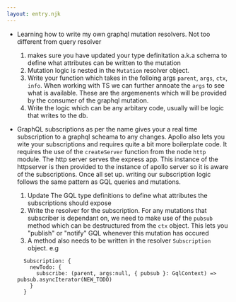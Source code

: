 ```yaml
---
layout: entry.njk
---
```


- Learning how to write my own graphql mutation resolvers. Not too different from query resolver
    1. makes sure you have updated your type definitation a.k.a schema to define what attributes can be written to the mutation
    2. Mutation logic is nested in the `Mutation` resolver object.
    3. Write your function which takes in the folloing args `parent`, `args`, `ctx`, `info`. When working with TS we can further annoate the `args` to see what is available. These are the argemenents which will be provided by the consumer of the graphql mutation. 
    4. Write the logic which can be any arbitary code, usually will be logic that writes to the db. 

- GraphQL subscriptions as per the name gives your a real time subscription to a graphql scheama to any changes. Apollo also lets you wite your subscriptions and requires quite a bit more boilerplate code. It requires the use of the `createServer` function from the node `http` module. The http server serves the express app. This instance of the httpserver is then provided to the instance of apollo server so it is aware of the subscriptions. Once all set up. writing our subscription logic follows the same pattern as GQL queries and mutations.
    1. Update The GQL type definitions to define what attributes the subscriptions should expose
    2. Write the resolver for the subscription. For any mutations that subscriber is dependant on, we need to make use of the `pubsub` method which can be destructured from the `ctx` object. This lets you "publish" or "notify" GQL whenever this mutation has occured
    3. A method also needs to be written in the resolver `Subscription`  object. e.g
    ```
      Subscription: {
        newTodo: {
          subscribe: (parent, args:null, { pubsub }: GqlContext) => pubsub.asyncIterator(NEW_TODO)
        }
      }
    ```

